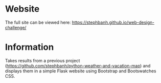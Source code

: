 # Website

The full site can be viewed here:
https://stephbanh.github.io/web-design-challenge/

# Information

Takes results from a previous project (https://github.com/stephbanh/python-weather-and-vacation-map) and displays them in a simple Flask website using Bootstrap and Bootswatches CSS. 
